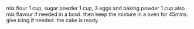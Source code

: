 mix flour 1 cup, sugar powder 1 cup, 3 eggs and baking powder 1 cup also mix flavour if needed in a bowl.
then keep the mixture in a oven for 45mins. 
give icing if needed.
the cake is ready.